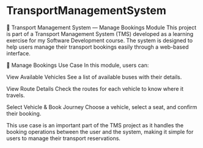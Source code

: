 # TransportManagementSystem

📄 Transport Management System — Manage Bookings Module
This project is part of a Transport Management System (TMS) developed as a learning exercise for my Software Development course. The system is designed to help users manage their transport bookings easily through a web-based interface.

📌 Manage Bookings Use Case
In this module, users can:

View Available Vehicles
See a list of available buses with their details.

View Route Details
Check the routes for each vehicle to know where it travels.

Select Vehicle & Book Journey
Choose a vehicle, select a seat, and confirm their booking.

This use case is an important part of the TMS project as it handles the booking operations between the user and the system, making it simple for users to manage their transport reservations.
